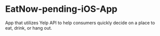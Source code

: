 # EatNow-pending-iOS-App
App that utilizes Yelp API to help consumers quickly decide on a place to eat, drink, or hang out.
